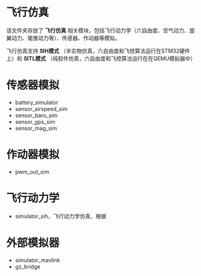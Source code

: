 # 飞行仿真

该文件夹存放了 **飞行仿真** 相关模块，包括飞行动力学（六自由度、空气动力、旋翼动力、尾推动力等）、传感器、作动器等模拟。

飞行仿真支持 **SIH模式** （半实物仿真，六自由度和飞控算法运行在STM32硬件上）和 **SITL模式** （纯软件仿真，六自由度和飞控算法运行在在QEMU模拟器中）

# 传感器模拟

- battery_simulator
- sensor_airspeed_sim
- sensor_baro_sim
- sensor_gps_sim
- sensor_mag_sim

# 作动器模拟

- pwm_out_sim

# 飞行动力学

- simulator_sih，飞行动力学仿真，根据

# 外部模拟器

- simulator_mavlink
- gz_bridge
